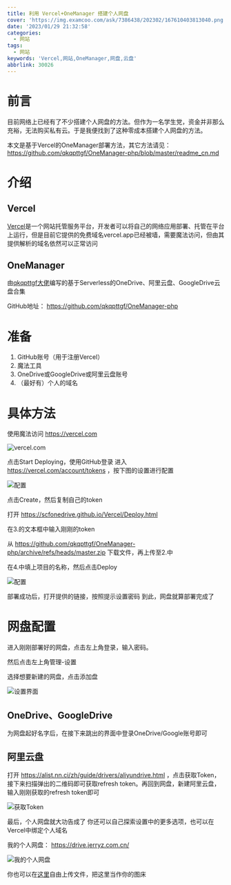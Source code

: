 ```yaml
---
title: 利用 Vercel+OneManager 搭建个人网盘
cover: 'https://img.examcoo.com/ask/7386438/202302/167610403813040.png'
date: '2023/01/29 21:32:58'
categories:
  - 网站
tags:
  - 网站
keywords: 'Vercel,网站,OneManager,网盘,云盘'
abbrlink: 30026
---
```



# 前言
目前网络上已经有了不少搭建个人网盘的方法。但作为一名学生党，资金并非那么充裕，无法购买私有云。于是我便找到了这种零成本搭建个人网盘的方法。

本文是基于Vercel的OneManager部署方法，其它方法请见： https://github.com/qkqpttgf/OneManager-php/blob/master/readme_cn.md 

# 介绍

## Vercel

[Vercel](https://vercel.com)是一个网站托管服务平台，开发者可以将自己的网络应用部署、托管在平台上运行，但是目前它提供的免费域名vercel.app已经被墙，需要魔法访问，但由其提供解析的域名依然可以正常访问

## OneManager

由[qkqpttgf大佬](https://github.com/qkqpttgf)编写的基于Serverless的OneDrive、阿里云盘、GoogleDrive云盘合集

GitHub地址： https://github.com/qkqpttgf/OneManager-php 

# 准备
1. GitHub账号（用于注册Vercel）
2. 魔法工具
3. OneDrive或GoogleDrive或阿里云盘账号
4. （最好有）个人的域名

# 具体方法
使用魔法访问 https://vercel.com

![vercel.com](https://mydrive.jerryz.com.cn/Photos/28fde367a401c7f6d158f7eec00f9dfb.png)

点击Start Deploying，使用GitHub登录
进入 https://vercel.com/account/tokens ，按下图的设置进行配置

![配置](https://mydrive.jerryz.com.cn/Photos/110d948ff58b67670ab81d911b497c89.png)

点击Create，然后复制自己的token

打开 https://scfonedrive.github.io/Vercel/Deploy.html 

在3.的文本框中输入刚刚的token

从
https://github.com/qkqpttgf/OneManager-php/archive/refs/heads/master.zip 下载文件，再上传至2.中

在4.中填上项目的名称，然后点击Deploy

![配置](https://mydrive.jerryz.com.cn/Photos/2911375011610061a1b711807b9decd1.png)

部署成功后，打开提供的链接，按照提示设置密码
到此，网盘就算部署完成了

# 网盘配置

进入刚刚部署好的网盘，点击左上角登录，输入密码。

然后点击左上角管理-设置

选择想要新建的网盘，点击添加盘

![设置界面](https://mydrive.jerryz.com.cn/Photos/7228653f4d3a3651ff41d1b4e8bd12af.png)

## OneDrive、GoogleDrive

为网盘起好名字后，在接下来跳出的界面中登录OneDrive/Google账号即可

## 阿里云盘

打开 https://alist.nn.ci/zh/guide/drivers/aliyundrive.html ，点击获取Token，接下来扫描弹出的二维码即可获取refresh token。再回到网盘，新建阿里云盘，输入刚刚获取的refresh token即可

![获取Token](https://mydrive.jerryz.com.cn/Photos/Screenshot_20230129-210624.png)

最后，个人网盘就大功告成了
你还可以自己探索设置中的更多选项，也可以在Vercel中绑定个人域名

我的个人网盘： https://drive.jerryz.com.cn/ 

![我的个人网盘](https://mydrive.jerryz.com.cn/Photos/f9d0bf8a2423657714fec0906833a84c.png)

你也可以在[这里](https://drive.jerryz.com.cn/Drive/%E8%AE%BF%E5%AE%A2/)自由上传文件，把这里当作你的图床
